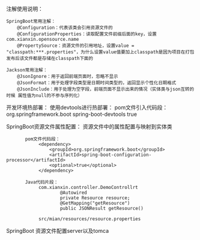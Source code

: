 注解使用说明：

    SpringBoot常用注解：
        @Configuration：代表该类会引用资源文件的
        @ConfigurationProperties：读取配置文件前缀后面的key，设置com.xianxin.opensource.name
        @PropertySource：资源文件的引用地址，设置value = "classpath:***.properties"，为什么设置value值要加上classpath是因为项目在打包发布后该文件都是存储在classpath下面的
    
    Jackson常用注解：
        @JsonIgnore：用于返回前端页面时，忽略不显示
        @JsonFormat：用于处理字段类型是日期时间类型的，返回显示个性化日期格式
        @JsonInclude：用于处理为空字段，前端页面不显示出来的情况（实体类与json互转的时候 属性值为null的不参与序列化）
        
        
开发环境热部署：
    使用devtools进行热部署：
        pom文件引入代码段：
            <!-- 热部署 -->
    		<!-- devtools可以实现页面热部署（即页面修改后会立即生效，
    			这个可以直接在application.properties文件中配置spring.thymeleaf.cache=false来实现） -->
    		<!-- 实现类文件热部署（类文件修改后不会立即生效），实现对属性文件的热部署。 -->
    		<!-- 即devtools会监听classpath下的文件变动，并且会立即重启应用（发生在保存时机），
    			注意：因为其采用的虚拟机机制，该项重启是很快的 -->
    		<!-- （1）base classloader （Base类加载器）：加载不改变的Class，例如：第三方提供的jar包。 -->
    		<!-- （2）restart classloader（Restart类加载器）：加载正在开发的Class。 -->
    		<!-- 为什么重启很快，因为重启的时候只是加载了在开发的Class，没有重新加载第三方的jar包。 -->
    		<dependency>
    			<groupId>org.springframework.boot</groupId>
    			<artifactId>spring-boot-devtools</artifactId>
    			<!-- optional=true, 依赖不会传递, 该项目依赖devtools; 
    				之后依赖boot项目的项目如果想要使用devtools, 需要重新引入 -->
    			<optional>true</optional>
    		</dependency>
    		
    		
SpringBoot资源文件属性配置：
     资源文件中的属性配置与映射到实体类
           
           pom文件代码段：            
                <dependency>
        			<groupId>org.springframework.boot</groupId>
        			<artifactId>spring-boot-configuration-processor</artifactId>
        			<optional>true</optional>
        		</dependency>
           
           Java代码片段：               
                com.xianxin.controller.DemoControllrt
                        @Autowired
                        private Resource resource;
                        @GetMapping("getResource")
                        public JSONResult getResource()
                        
                src/mian/resources/resource.properties
                
SpringBoot 资源文件配置server以及tomca
    